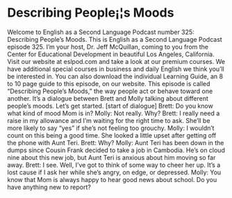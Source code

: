 # Describing People¡¦s Moods

Welcome to English as a Second Language Podcast number 325: Describing People’s Moods.  This is English as a Second Language Podcast episode 325.  I’m your host, Dr. Jeff McQuillan, coming to you from the Center for Educational Development in beautiful Los Angeles, California.  Visit our website at eslpod.com and take a look at our premium courses.  We have additional special courses in business and daily English we think you’ll be interested in.  You can also download the individual Learning Guide, an 8 to 10 page guide to this episode, on our website.    This episode is called “Describing People’s Moods,” the way people act or behave toward one another.  It’s a dialogue between Brett and Molly talking about different people’s moods.  Let’s get started.  [start of dialogue]  Brett:  Do you know what kind of mood Mom is in?  Molly:  Not really.  Why?  Brett:  I really need a raise in my allowance and I’m waiting for the right time to ask.  She’ll be more likely to say “yes” if she’s not feeling too grouchy.  Molly:  I wouldn’t count on this being a good time.  She looked a little upset after getting off the phone with Aunt Teri.    Brett:  Why?  Molly:  Aunt Teri has been down in the dumps since Cousin Frank decided to take a job in Cambodia.  He’s on cloud nine about this new job, but Aunt Teri is anxious about him moving so far away.  Brett:  I see.  Well, I’ve got to think of some way to cheer her up.  It’s a lost cause if I ask her while she’s angry, on edge, or depressed.  Molly:  You know that Mom is always happy to hear good news about school.  Do you have anything new to report? 
